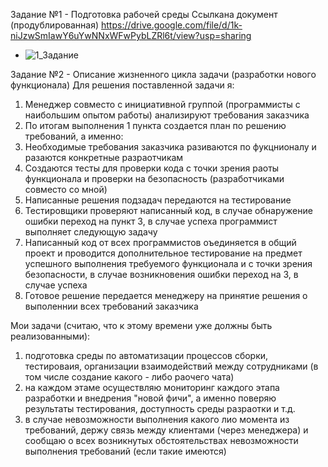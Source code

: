 Задание №1 - Подготовка рабочей среды
Ссылкана документ (продублированная)
https://drive.google.com/file/d/1k-niJzwSmIawY6uYwNNxWFwPybLZRl6t/view?usp=sharing

- ![1_Задание](img/1.png)

Задание №2 - Описание жизненного цикла задачи (разработки нового функционала)
Для решения поставленной задачи я:
1) Менеджер совместо с инициативной группой (программисты с наибольшим опытом работы) анализируют требования заказчика
2) По итогам выполнения 1 пункта создается план по решению требований, а именно:
3) Необходимые требования заказчика разиваются по фукцнионалу и разаются конкретные разраотчикам
4) Создаются тесты для проверки кода с точки зрения раоты функционала и проверки на безопасность (разработчиками совместо со мной)
5) Написанные решения подзадач передаются на тестирование
6) Тестировщики проверяют написанный код, в случае обнаружение ошибки переход на пункт 3, в случае успеха программист выполняет следующую задачу
7) Написанный код от всех программистов оъединяется в общий проект и проводится дополнительное тестирование на предмет успешного выполнения требуемого функционала и с точки зрения безопасности, в случае возникновения ошибки переход на 3, в случае успеха
8) Готовое решение передается менеджеру на принятие решения о выполеннии всех требований заказчика

Мои задачи (считаю, что к этому времени уже должны быть реализованными):
1) подготовка среды по автоматизации процессов сборки, тестироваия, организации взаимодействий между сотрудниками (в том числе создание какого - либо раочего чата)
2) на каждом этаме осуществляю мониторинг каждого этапа разработки и внедрения "новой фичи", а именно поверяю результаты тестирования, доступность среды разраотки и т.д.
3) в случае невозможности выполнения какого лио момента из требований, держу связь между клиентами (через менеджера) и сообщаю о всех возникнутых обстоятельствах невозможности выполнения требований (если такие имеются)
